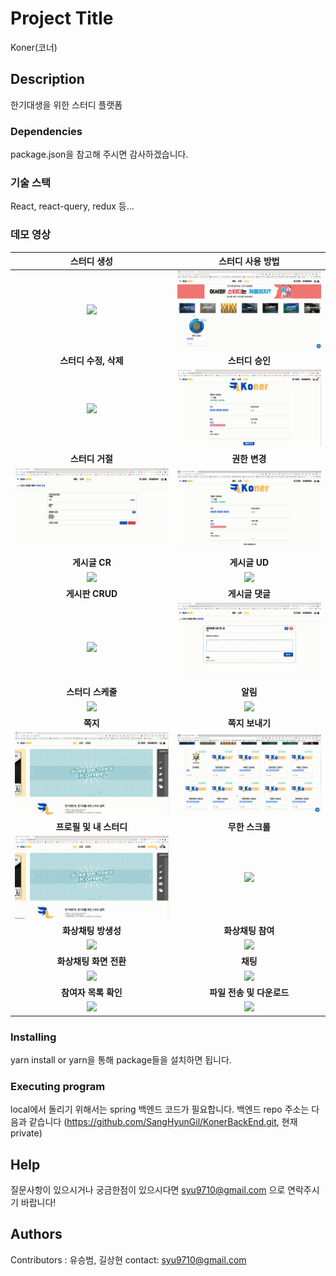 
# Project Title

Koner(코너)

## Description

한기대생을 위한 스터디 플랫폼

### Dependencies

package.json을 참고해 주시면 감사하겠습니다.

### 기술 스택

React, react-query, redux 등...

### 데모 영상
|                         스터디 생성                          |                       스터디 사용 방법                       |
| :----------------------------------------------------------: | :----------------------------------------------------------: |
| <img src = "https://github.com/SangHyunGil/KonerBackEnd/blob/prod/img/%EC%8A%A4%ED%84%B0%EB%94%94%20%EC%83%9D%EC%84%B1.gif?raw=true" width=100%> | <img src = "https://github.com/SangHyunGil/KonerBackEnd/blob/prod/img/%EC%8A%A4%ED%84%B0%EB%94%94%20%EC%82%AC%EC%9A%A9%EB%B0%A9%EB%B2%95.gif?raw=true"> |
|                    **스터디 수정, 삭제**                     |                       **스터디 승인**                        |
| <img src = "https://github.com/SangHyunGil/KonerBackEnd/blob/prod/img/%EC%8A%A4%ED%84%B0%EB%94%94%20%EC%88%98%EC%A0%95%2C%EC%82%AD%EC%A0%9C.gif?raw=true"> | <img src="https://github.com/SangHyunGil/KonerBackEnd/blob/prod/img/%EC%8A%A4%ED%84%B0%EB%94%94%20%EC%8A%B9%EC%9D%B8.gif?raw=true"> |
|                       **스터디 거절**                        |                        **권한 변경**                         |
| <img src="https://github.com/SangHyunGil/KonerBackEnd/blob/prod/img/%EC%8A%A4%ED%84%B0%EB%94%94%20%EA%B1%B0%EC%A0%88.gif?raw=true"> | <img src="https://github.com/SangHyunGil/KonerBackEnd/blob/prod/img/%EA%B6%8C%ED%95%9C%20%EB%B3%80%EA%B2%BD.gif?raw=true"> |
|                        **게시글 CR**                         |                        **게시글 UD**                         |
| <img src="https://github.com/SangHyunGil/KonerFrontEnd/blob/main/imgFolder/%EA%B2%8C%EC%8B%9C%EA%B8%80%20%EC%9E%91%EC%84%B1.gif?raw=true"> | <img src="https://github.com/SangHyunGil/KonerFrontEnd/blob/main/imgFolder/%EA%B2%8C%EC%8B%9C%EA%B8%80%20%EC%88%98%EC%A0%95%2C%EC%82%AD%EC%A0%9C.gif?raw=true"> |
|                       **게시판 CRUD**                        |                       **게시글 댓글**                        |
| <p><br/>	<img src="https://github.com/SangHyunGil/KonerBackEnd/blob/prod/img/%EA%B2%8C%EC%8B%9C%ED%8C%90%20crud.gif?raw=true"><br/></p> | <img src="https://github.com/SangHyunGil/KonerBackEnd/blob/prod/img/%EA%B2%8C%EC%8B%9C%EA%B8%80%20%EB%8C%93%EA%B8%80.gif?raw=true"> |
|                      **스터디 스케줄**                       |                           **알림**                           |
| <img src="https://github.com/SangHyunGil/KonerBackEnd/blob/prod/img/%EC%8A%A4%ED%84%B0%EB%94%94%20%EC%8A%A4%EC%BC%80%EC%A4%84.gif?raw=true"> | <img src="https://github.com/SangHyunGil/KonerBackEnd/blob/prod/img/%EC%95%8C%EB%A6%BC.gif?raw=true"> |
|                           **쪽지**                           |                       **쪽지 보내기**                        |
| <img src="https://github.com/SangHyunGil/KonerBackEnd/blob/prod/img/%EC%AA%BD%EC%A7%80.gif?raw=true"> | <img src="https://github.com/SangHyunGil/KonerBackEnd/blob/prod/img/%EC%AA%BD%EC%A7%80-%EB%B3%B4%EB%82%B4%EA%B8%B0.gif?raw=true"> |
|                   **프로필 및 내 스터디**                    |                       **무한 스크롤**                        |
| <img src="https://github.com/SangHyunGil/KonerBackEnd/blob/prod/img/%EB%82%B4%EC%8A%A4%ED%84%B0%EB%94%94.gif?raw=true"> | <img src="https://github.com/SangHyunGil/KonerBackEnd/blob/prod/img/%EB%AC%B4%ED%95%9C%EC%8A%A4%ED%81%AC%EB%A1%A4.gif?raw=true"> |
|                     **화상채팅 방생성**                      |                      **화상채팅 참여**                       |
| <img src="https://github.com/SangHyunGil/KonerFrontEnd/blob/main/imgFolder/%ED%99%94%EC%83%81%EC%B1%84%ED%8C%85%20%EB%B0%A9%EC%83%9D%EC%84%B1.gif?raw=true"> | <img src="https://github.com/SangHyunGil/KonerFrontEnd/blob/main/imgFolder/%ED%99%94%EC%83%81%EC%B1%84%ED%8C%85%20%EC%B0%B8%EC%97%AC.gif?raw=true"> |
|                    **화상채팅 화면 전환**                    |                           **채팅**                           |
| <img src="https://github.com/SangHyunGil/KonerFrontEnd/blob/main/imgFolder/%ED%99%94%EB%A9%B4%EC%A0%84%ED%99%98.gif?raw=true"> | <img src="https://github.com/SangHyunGil/KonerFrontEnd/blob/main/imgFolder/%EC%B1%84%ED%8C%85.gif?raw=true"> |
|                     **참여자 목록 확인**                     |                  **파일 전송 및 다운로드**                   |
| <img src="https://github.com/SangHyunGil/KonerFrontEnd/blob/main/imgFolder/%EC%B0%B8%EC%97%AC%EC%9E%90%20%EB%AA%A9%EB%A1%9D.gif?raw=true"> | <img src="https://github.com/SangHyunGil/KonerFrontEnd/blob/main/imgFolder/%ED%8C%8C%EC%9D%BC.gif?raw=true"> |



### Installing

yarn install or yarn을 통해 package들을 설치하면 됩니다.

### Executing program

local에서 돌리기 위해서는 spring 백엔드 코드가 필요합니다. 
백엔드 repo 주소는 다음과 같습니다 (https://github.com/SangHyunGil/KonerBackEnd.git, 현재 private)

## Help

질문사항이 있으시거나 궁금한점이 있으시다면 syu9710@gmail.com 으로 연락주시기 바랍니다! 

## Authors

Contributors : 유승범, 길상현 contact: syu9710@gmail.com
